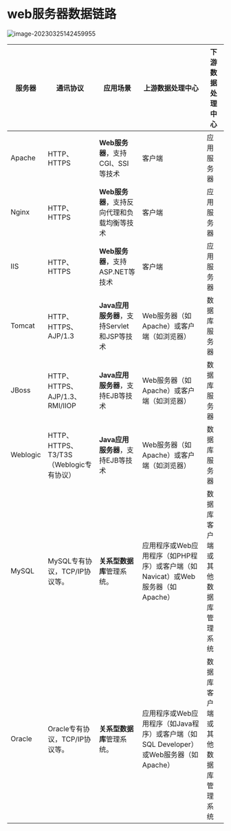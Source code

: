 # web服务器数据链路

![image-20230325142459955](https://pic-1304959529.cos.ap-guangzhou.myqcloud.com/DB/image-20230325142459955.png)

| 服务器   | 通讯协议                                | 应用场景                                    | 上游数据处理中心                                             | 下游数据处理中心                 |
| -------- | --------------------------------------- | ------------------------------------------- | ------------------------------------------------------------ | -------------------------------- |
| Apache   | HTTP、HTTPS                             | **Web服务器**，支持CGI、SSI等技术           | 客户端                                                       | 应用服务器                       |
| Nginx    | HTTP、HTTPS                             | **Web服务器**，支持反向代理和负载均衡等技术 | 客户端                                                       | 应用服务器                       |
| IIS      | HTTP、HTTPS                             | **Web服务器**，支持ASP.NET等技术            | 客户端                                                       | 应用服务器                       |
| Tomcat   | HTTP、HTTPS、AJP/1.3                    | **Java应用服务器**，支持Servlet和JSP等技术  | Web服务器（如Apache）或客户端（如浏览器）                    | 数据库服务器                     |
| JBoss    | HTTP、HTTPS、AJP/1.3、RMI/IIOP          | **Java应用服务器**，支持EJB等技术           | Web服务器（如Apache）或客户端（如浏览器）                    | 数据库服务器                     |
| Weblogic | HTTP、HTTPS、T3/T3S（Weblogic专有协议） | **Java应用服务器**，支持EJB等技术           | Web服务器（如Apache）或客户端（如浏览器）                    | 数据库服务器                     |
| MySQL    | MySQL专有协议，TCP/IP协议等。           | **关系型数据库**管理系统。                  | 应用程序或Web应用程序（如PHP程序）或客户端（如Navicat）或Web服务器（如Apache） | 数据库客户端或其他数据库管理系统 |
| Oracle   | Oracle专有协议，TCP/IP协议等。          | **关系型数据库**管理系统。                  | 应用程序或Web应用程序（如Java程序）或客户端（如SQL Developer）或Web服务器（如Apache） | 数据库客户端或其他数据库管理系统 |

